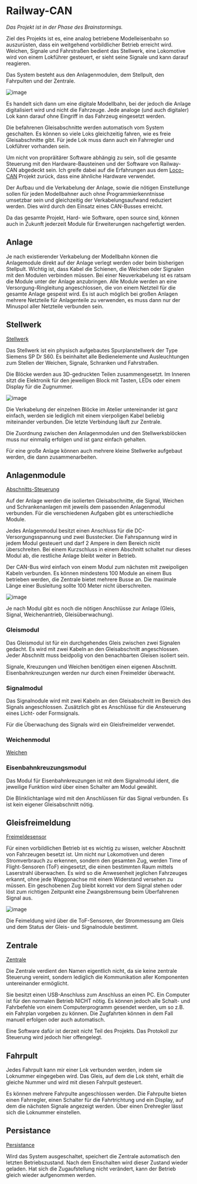 # Railway-CAN
*Das Projekt ist in der Phase des Brainstormings.*

Ziel des Projekts ist es, eine analog betriebene Modelleisenbahn so auszurüsten, dass ein weitgehend vorbildlicher Betrieb erreicht wird. Weichen, Signale und Fahrstraßen bedient das Stellwerk, eine Lokomotive wird von einem Lokführer gesteuert, er sieht seine Signale und kann darauf reagieren.

Das System besteht aus den Anlagenmodulen, dem Stellpult, den Fahrpulten und der Zentrale.

![image](images/Railway_CAN.jpg)

Es handelt sich dann um eine digitale Modellbahn, bei der jedoch die Anlage digitalisiert wird und nicht die Fahrzeuge. Jede analoge (und auch digitaler) Lok kann darauf ohne Eingriff in das Fahrzeug eingesetzt werden.

Die befahrenen Gleisabschnitte werden automatisch vom System geschalten. Es können so viele Loks gleichzeitig fahren, wie es freie Gleisabschnitte gibt. Für jede Lok muss dann auch ein Fahrregler und Lokführer vorhanden sein.

Um nicht von propräitärer Software abhängig zu sein, soll die gesamte Steuerung mit den Hardware-Bausteinen und der Software von Railway-CAN abgedeckt sein. Ich greife dabei auf die Erfahrungen aus dem [Loco-CAN](https://github.com/loco-can) Projekt zurück, dass eine ähnliche Hardware verwendet.

Der Aufbau und die Verkabelung der Anlage, sowie die nötigen Einstellunge sollen für jeden Modellbahner auch ohne Programmierkenntnisse umsetzbar sein und gleichzeitig der Verkabelungsaufwand reduziert werden. Dies wird durch den Einsatz eines CAN-Busses erreicht.

Da das gesamte Projekt, Hard- wie Software, open source sind, können auch in Zukunft jederzeit Module für Erweiterungen nachgefertigt werden. 

## Anlage
Je nach existierender Verkabelung der Modellbahn können die Anlagemodule direkt auf der Anlage verlegt werden oder beim bisherigen Stellpult. Wichtig ist, dass Kabel die Schienen, die Weichen oder Signalen mit den Modulen verbinden müssen. Bei einer Neuverkabelung ist es ratsam die Module unter der Anlage anzubringen. Alle Module werden an eine Versorgung-Ringleitung angeschlossen, die von einem Netzteil für die gesamte Anlage gespeist wird. Es ist auch möglich bei großen Anlagen mehrere Netzteile für Anlagenteile zu verwenden, es muss dann nur der Minuspol aller Netzteile verbunden sein.

## Stellwerk
[Stellwerk](docs/signal_box.md)

Das Stellwerk ist ein physisch aufgebautes Spurplanstellwerk der Type Siemens SP Dr S60. Es beinhaltet alle Bedienelemente und Ausleuchtungen zum Stellen der Weichen, Signale, Schranken und Fahrstraßen.

Die Blöcke werden aus 3D-gedruckten Teilen zusammengesetzt. Im Inneren sitzt die Elektronik für den jeweiligen Block mit Tasten, LEDs oder einem Display für die Zugnummer.

![image](images/RCAN_SPDrS60_3d_printing.jpg)

Die Verkabelung der einzelnen Blöcke im Atelier untereinander ist ganz einfach, werden sie lediglich mit einem vierpoligen Kabel beliebig miteinander verbunden. Die letzte Verbindung läuft zur Zentrale.

Die Zuordnung zwischen den Anlagenmodulen und den Stellwerksblöcken muss nur einmalig erfolgen und ist ganz einfach gehalten.

Für eine große Anlage können auch mehrere kleine Stellwerke aufgebaut werden, die dann zusammenarbeiten.

## Anlagenmodule
[Abschnitts-Steuerung](docs/section_controller.md)

Auf der Anlage werden die isolierten Gleisabschnitte, die Signal, Weichen und Schrankenanlagen mit jeweils dem passenden Anlagenmodul verbunden. Für die verschiedenen Aufgaben gibt es unterschiedliche Module.

Jedes Anlagenmodul besitzt einen Anschluss für die DC-Versorgungsspannung und zwei Busstecker. Die Fahrspannung wird in jedem Modul gesteuert und darf 2 Ampere in dem Bereich nicht überschreiten. Bei einem Kurzschluss in einem Abschnitt schaltet nur dieses Modul ab, die restliche Anlage bleibt weiter in Betrieb.

Der CAN-Bus wird einfach von einem Modul zum nächsten mit zweipoligen Kabeln verbunden. Es können mindestens 100 Module an einem Bus betrieben werden, die Zentrale bietet mehrere Busse an. Die maximale Länge einer Busleitung sollte 100 Meter nicht überschreiten.

![image](images/RCQN_modules.jpg)

Je nach Modul gibt es noch die nötigen Anschlüsse zur Anlage (Gleis, Signal, Weichenantrieb, Gleisüberwachung).

### Gleismodul
Das Gleismodul ist für ein durchgehendes Gleis zwischen zwei Signalen gedacht. Es wird mit zwei Kabeln an den Gleisabschnitt angeschlossen. Jeder Abschnitt muss beidpolig von den benachbarten Gleisen isoliert sein. 

Signale, Kreuzungen und Weichen benötigen einen eigenen Abschnitt. Eisenbahnkreuzungen werden nur durch einen Freimelder überwacht.

### Signalmodul
Das Signalnodule wird mit zwei Kabeln an den Gleisabschnitt im Bereich des Signals angeschlossen. Zusätzlich gibt es Anschlüsse für die Ansteuerung eines Licht- oder Formsignals.

Für die Überwachung des Signals wird ein Gleisfreimelder verwendet.

### Weichenmodul
[Weichen](docs/switch.md)

### Eisenbahnkreuzungsmodul
Das Modul für Eisenbahnkreuzungen ist mit dem Signalmodul ident, die jeweilige Funktion wird über einen Schalter am Modul gewählt. 

Die Blinklichtanlage wird mit den Anschlüssen für das Signal verbunden. Es ist kein eigener Gleisabschnitt nötig.

## Gleisfreimeldung
[Freimeldesensor](docs/sensor.md)

Für einen vorbildlichen Betrieb ist es wichtig zu wissen, welcher Abschnitt von Fahrzeugen besetzt ist. Um nicht nur Lokomotiven und deren Stromverbrauch zu erkennen, sondern den gesamten Zug, werden Time of Flight-Sensoren (ToF) eingesetzt, die einen bestimmten Raum mittels Laserstrahl überwachen. Es wird so die Anwesenheit jeglichen Fahrzeuges erkannt, ohne jede Waggonachse mit einem Widerstand versehen zu müssen. Ein geschobenen Zug bleibt korrekt vor dem Signal stehen oder löst zum richtigen Zeitpunkt eine Zwangsbremsung beim Überfahrenen Signal aus.

![image](images/RCAN_SPDrS60_3d_printing.jpg)

Die Feimeldung wird über die ToF-Sensoren, der Strommessung am Gleis und dem Status der Gleis- und Signalnodule bestimmt.

## Zentrale
[Zentrale](docs/central.md)

Die Zentrale verdient den Namen eigentlich nicht, da sie keine zentrale Steuerung vereint, sondern lediglich die Kommunikation aller Komponenten untereinander ermöglicht. 

Sie besitzt einen USB-Anschluss zum Anschluss an einen PC. Ein Computer ist für den normalen Betrieb NICHT nötig. Es können jedoch alle Schalt- und Fahrbefehle von einem Computerprogramm gesendet werden, um so z.B. ein Fahrplan vorgeben zu können. Die Zugfahrten können in dem Fall manuell erfolgen oder auch automatisch.

Eine Software dafür ist derzeit nicht Teil des Projekts. Das Protokoll zur Steuerung wird jedoch hier offengelegt.

## Fahrpult
Jedes Fahrpult kann mir einer Lok verbunden werden, indem sie Loknummer eingegeben wird. Das Gleis, auf dem die Lok steht, erhält die gleiche Nummer und wird mit diesen Fahrpult gesteuert.

Es können mehrere Fahrpulte angeschlossen werden. Die Fahrpulte bieten einen Fahrregler, einen Schalter für die Fahrtrichtung und ein Display, auf dem die nächsten Signale angezeigt werden. Über einen Drehregler lässt sich die Loknummer einstellen.

## Persistance
[Persistance](docs/persistance.md)

Wird das System ausgeschaltet, speichert die Zentrale automatisch den letzten Betriebszustand. Nach dem Einschalten wird dieser Zustand wieder geladen. Hat sich die Zugaufstellung nicht verändert, kann der Betrieb gleich wieder aufgenommen werden.
